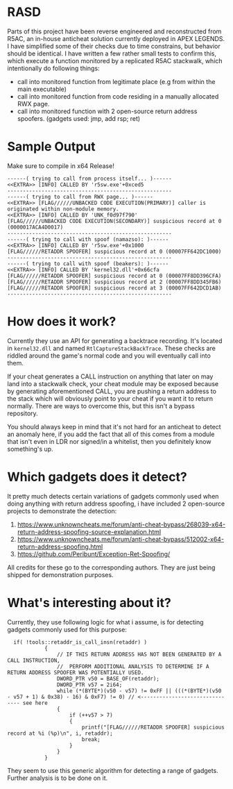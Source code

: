 # RASD
Parts of this project have been reverse engineered and reconstructed from R5AC, an in-house anticheat solution currently deployed in APEX LEGENDS. I have simplified some of their checks due to time constrains, but behavior should be identical. I have written a few rather small tests to confirm this, which execute a function monitored by a replicated R5AC stackwalk, which intentionally do following things:
- call into monitored function from legitimate place (e.g from within the main executable)
- call into monitored function from code residing in a manually allocated RWX page.
- call into monitored function with 2 open-source return address spoofers. (gadgets used: jmp, add rsp; ret)

# Sample Output
Make sure to compile in x64 Release!
```
------( trying to call from process itself... )------
<<EXTRA>> [INFO] CALLED BY 'r5sw.exe'+0xced5
-----------------------------------------------------
------( trying to call from RWX page... )------
<<EXTRA>> [FLAG//////UNBACKED CODE EXECUTION(PRIMARY)] caller is originated within non-module memory.
<<EXTRA>> [INFO] CALLED BY 'UNK_f0d97f790'
[FLAG//////UNBACKED CODE EXECUTION(SECONDARY)] suspicious record at 0 (0000017ACA4D0017)
-----------------------------------------------------
------( trying to call with spoof (namazso): )------
<<EXTRA>> [INFO] CALLED BY 'r5sw.exe'+0x1000
[FLAG//////RETADDR SPOOFER] suspicious record at 0 (00007FF642DC1000)
-----------------------------------------------------
------( trying to call with spoof (beakers): )------
<<EXTRA>> [INFO] CALLED BY 'kernel32.dll'+0x66cfa
[FLAG//////RETADDR SPOOFER] suspicious record at 0 (00007FF8DD396CFA)
[FLAG//////RETADDR SPOOFER] suspicious record at 2 (00007FF8DD345FB6)
[FLAG//////RETADDR SPOOFER] suspicious record at 3 (00007FF642DCD1AB)
-----------------------------------------------------
```

# How does it work?
Currently they use an API for generating a backtrace recording. It's located in `kernel32.dll` and named `RtlCaptureStackBackTrace`.
These checks are riddled around the game's normal code and you will eventually call into them. 

If your cheat generates a CALL instruction on anything that later on may land into a stackwalk check, your cheat module may be exposed because by generating aforementioned CALL, you are pushing a return address to the stack which will obviously point to your cheat if you want it to return normally. There are ways to overcome this, but this isn't a bypass repository.

You should always keep in mind that it's not hard for an anticheat to detect an anomaly here, if you add the fact that all of this comes from a module that isn't even in LDR nor signed/in a whitelist, then you definitely know something's up.

# Which gadgets does it detect?
It pretty much detects certain variations of gadgets commonly used when doing anything with return address spoofing, i have included 2 open-source projects to demonstrate the detection:
1. https://www.unknowncheats.me/forum/anti-cheat-bypass/268039-x64-return-address-spoofing-source-explanation.html
2. https://www.unknowncheats.me/forum/anti-cheat-bypass/512002-x64-return-address-spoofing.html
3. https://github.com/Peribunt/Exception-Ret-Spoofing/

All credits for these go to the corresponding authors. They are just being shipped for demonstration purposes.



# What's interesting about it?
Currently, they use following logic for what i assume, is for detecting gadgets commonly used for this purpose:

```
  if( !tools::retaddr_is_call_insn(retaddr) )
            {
                // IF THIS RETURN ADDRESS HAS NOT BEEN GENERATED BY A CALL INSTRUCTION,
                //  PERFORM ADDITIONAL ANALYSIS TO DETERMINE IF A RETURN ADDRESS SPOOFER WAS POTENTIALLY USED.
                DWORD_PTR v50 = BASE_OF(retaddr);
                DWORD_PTR v57 = 2i64;
                while (*(BYTE*)(v50 - v57) != 0xFF || (((*(BYTE*)(v50 - v57 + 1) & 0x38) - 16) & 0xF7) != 0) // <------------------------------- see here
                {
                    if (++v57 > 7)
                    {
                        printf("[FLAG//////RETADDR SPOOFER] suspicious record at %i (%p)\n", i, retaddr);
                        break;
                    }
                }
            }
```
They seem to use this generic algorithm for detecting a range of gadgets. Further analysis is to be done on it.